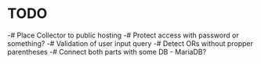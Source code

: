 # TODO
-# Place Collector to public hosting
    -# Protect access with password or something?
-# Validation of user input query
    -# Detect ORs without propper parentheses
-# Connect both parts with some DB - MariaDB?